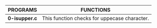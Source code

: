 |**PROGRAMS**		|**FUNCTIONS**									|
|-----------------------|-------------------------------------------------------------------------------|
|**0-isupper.c**	|This function checks for uppecase character.					|

